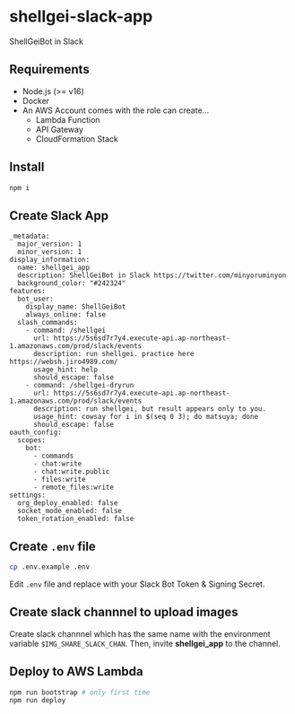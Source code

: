 # shellgei-slack-app

ShellGeiBot in Slack

## Requirements

- Node.js (>= v16)
- Docker
- An AWS Account comes with the role can create...
  - Lambda Function
  - API Gateway
  - CloudFormation Stack

## Install

```sh
npm i
```

## Create Slack App

```yaml:manifest-example
_metadata:
  major_version: 1
  minor_version: 1
display_information:
  name: shellgei_app
  description: ShellGeiBot in Slack https://twitter.com/minyoruminyon
  background_color: "#242324"
features:
  bot_user:
    display_name: ShellGeiBot
    always_online: false
  slash_commands:
    - command: /shellgei
      url: https://5s6sd7r7y4.execute-api.ap-northeast-1.amazonaws.com/prod/slack/events
      description: run shellgei. practice here https://websh.jiro4989.com/
      usage_hint: help
      should_escape: false
    - command: /shellgei-dryrun
      url: https://5s6sd7r7y4.execute-api.ap-northeast-1.amazonaws.com/prod/slack/events
      description: run shellgei, but result appears only to you.
      usage_hint: cowsay for i in $(seq 0 3); do matsuya; done
      should_escape: false
oauth_config:
  scopes:
    bot:
      - commands
      - chat:write
      - chat:write.public
      - files:write
      - remote_files:write
settings:
  org_deploy_enabled: false
  socket_mode_enabled: false
  token_rotation_enabled: false
```

## Create `.env` file

```sh
cp .env.example .env
```

Edit `.env` file and replace with your Slack Bot Token & Signing Secret.

## Create slack channnel to upload images

Create slack channnel which has the same name with the environment variable `$IMG_SHARE_SLACK_CHAN`.
Then, invite **shellgei_app** to the channel.

## Deploy to AWS Lambda

```sh
npm run bootstrap # only first time
npm run deploy
```
